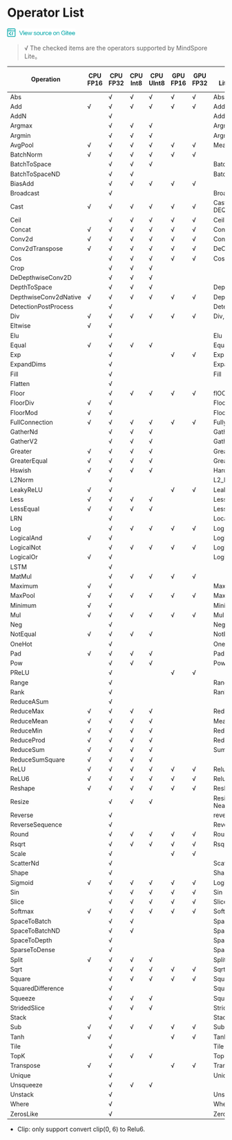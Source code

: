 ﻿# Operator List

<a href="https://gitee.com/mindspore/docs/blob/master/lite/docs/source_en/operator_list.md" target="_blank"><img src="./_static/logo_source.png"></a>

> √ The checked items are the operators supported by MindSpore Lite。

| Operation               | CPU<br/>FP16 | CPU<br/>FP32 | CPU<br/>Int8 | CPU<br/>UInt8 | GPU<br/>FP16 | GPU<br/>FP32 | Tensorflow <br/>Lite op supported | Caffe <br/>Lite op supported | Onnx <br/>Lite op supported |
|-----------------------|----------|----------|----------|-----------|----------|----------|------------|----------------|--------------------|
| Abs                   |          | √        | √        | √         | √        | √        | Abs        |                | Abs                |
| Add                   | √        | √        | √        | √         | √        | √        | Add        |                | Add                |
| AddN                  |          | √        |          |           |          |          | AddN       |                |                    |
| Argmax                |          | √        | √        | √         |          |          | Argmax     | ArgMax         | ArgMax             |
| Argmin                |          | √        | √        | √         |          |          | Argmin     |                |                    |
| AvgPool               | √        | √        | √        | √         | √        | √        | MeanPooling| Pooling        | AveragePool        |
| BatchNorm             | √        | √        | √        | √         | √        | √        |            | BatchNorm      | BatchNormalization |
| BatchToSpace          |          | √        | √        | √         |          |          | BatchToSpace |              |                    |
| BatchToSpaceND        |          | √        | √        |           |          |          | BatchToSpaceND |            |                    |
| BiasAdd               |          | √        | √        | √         | √        | √        |             |               | BiasAdd            |
| Broadcast             |          | √        |          |           |          |          | BroadcastTo |               | Expand             |
| Cast                  | √        | √        | √        | √         | √        | √        | Cast, QUANTIZE, DEQUANTIZE  |        | Cast      |
| Ceil                  |          | √        | √        | √         | √        | √        | Ceil        |               | Ceil               |
| Concat                | √        | √        | √        | √         | √        | √        | Concat      | Concat        | Concat             |
| Conv2d                | √        | √        | √        | √         | √        | √        | Conv2D      | Convolution   | Conv               |
| Conv2dTranspose       | √        | √        | √        | √         | √        | √        | DeConv2D    | Deconvolution | ConvTranspose      |
| Cos                   |          | √        | √        | √         | √        | √        | Cos         |               | Cos                |
| Crop                  |          | √        | √        | √         |          |          |             |  Crop         |                    |
| DeDepthwiseConv2D     |          | √        | √        | √         |          |          |             |  Deconvolution| ConvTranspose      |
| DepthToSpace          |          | √        | √        | √         |          |          | DepthToSpace|               | DepthToSpace       |
| DepthwiseConv2dNative | √        | √        | √        | √         | √        | √        | DepthwiseConv2D | Convolution   | Convolution    |
| DetectionPostProcess  |          | √        |          |           |          |          | DetectionPostProcess |      |                    |
| Div                   | √        | √        | √        | √         | √        | √        | Div, RealDiv         |      | Div                |
| Eltwise               | √        | √        |          |           |          |          |             |  Eltwise      |                    |
| Elu                   |          | √        |          |           |          |          | Elu         |               | Elu                |
| Equal                 | √        | √        | √        | √         |          |          | Equal       |               | Equal              |
| Exp                   |          | √        |          |           | √        | √        | Exp         | Exp           | Exp                |
| ExpandDims            |          | √        |          |           |          |          | ExpandDims  |               |                    |
| Fill                  |          | √        |          |           |          |          | Fill        |               |                    |
| Flatten               |          | √        |          |           |          |          |             | Flatten       |                    |
| Floor                 |          | √        | √        | √         | √        | √        | flOOR       |               | Floor              |
| FloorDiv              | √        | √        |          |           |          |          | FloorDiv    |               |                    |
| FloorMod              | √        | √        |          |           |          |          | FloorMod    |               |                    |
| FullConnection        | √        | √        | √        | √         | √        | √        | FullyConnected  | InnerProduct  |                |
| GatherNd              |          | √        | √        | √         |          |          | GatherND    |               |                    |
| GatherV2              |          | √        | √        | √         |          |          | Gather      |               | Gather             |
| Greater               | √        | √        | √        | √         |          |          | Greater     |               | Greater            |
| GreaterEqual          | √        | √        | √        | √         |          |          | GreaterEqual|               |                    |
| Hswish                | √        | √        | √        | √         |          |          | HardSwish   |               |                    |
| L2Norm                |          | √        |          |           |          |          | L2_NORMALIZATION   |        |                    |
| LeakyReLU             | √        | √        |          |           | √        | √        | LeakyRelu   |               | LeakyRelu          |
| Less                  | √        | √        | √        | √         |          |          | Less        |               | Less               |
| LessEqual             | √        | √        | √        | √         |          |          | LessEqual   |               |                    |
| LRN                   |          | √        |          |           |          |          | LocalResponseNorm  |        | Lrn, LRN           |
| Log                   |          | √        | √        | √         | √        | √        | Log         |               | Log                |
| LogicalAnd            | √        | √        |          |           |          |          | LogicalAnd  |               |                    |
| LogicalNot            |          | √        | √        | √         | √        | √        | LogicalNot  |               |                    |
| LogicalOr             | √        | √        |          |           |          |          | LogicalOr   |               |                    |
| LSTM                  |          | √        |          |           |          |          |             |               |                    |
| MatMul                |          | √        | √        | √         | √        | √        |             |               | MatMul             |
| Maximum               | √        | √        |          |           |          |          | Maximum     |               | Max                |
| MaxPool               | √        | √        | √        | √         | √        | √        | MaxPooling  | Pooling       | MaxPool            |
| Minimum               | √        | √        |          |           |          |          | Minimum     |               | Min                |
| Mul                   | √        | √        | √        | √         | √        | √        | Mul         |               | Mul                |
| Neg                   |          | √        |          |           |          |          | Neg         |               | Neg                |
| NotEqual              | √        | √        | √        | √         |          |          | NotEqual    |               |                    |
| OneHot                |          | √        |          |           |          |          | OneHot      |               |                    |
| Pad                   | √        | √        | √        | √         |          |          | Pad, MirrorPad   |          | Pad                |
| Pow                   |          | √        | √        | √         |          |          | Pow         | Power         | Power              |
| PReLU                 |          | √        |          |           | √        | √        |             | PReLU         |                    |
| Range                 |          | √        |          |           |          |          | Range       |               |                    |
| Rank                  |          | √        |          |           |          |          | Rank        |               |                    |
| ReduceASum            |          | √        |          |           |          |          |             |  Reduction    |                    |
| ReduceMax             | √        | √        | √        | √         |          |          | ReduceMax   |               | ReduceMax          |
| ReduceMean            | √        | √        | √        | √         |          |          | Mean        | Reduction     | ReduceMean         |
| ReduceMin             | √        | √        | √        | √         |          |          | ReduceMin   |               | ReduceMin          |
| ReduceProd            | √        | √        | √        | √         |          |          | ReduceProd  |               |                    |
| ReduceSum             | √        | √        | √        | √         |          |          | Sum         | Reduction     | ReduceSum          |
| ReduceSumSquare       | √        | √        | √        | √         |          |          |             | Reduction     |                    |
| ReLU                  | √        | √        | √        | √         | √        | √        | Relu        | ReLU          | Relu               |
| ReLU6                 | √        | √        | √        | √         | √        | √        | Relu6       | ReLU6         | Clip*              |
| Reshape               | √        | √        | √        | √         | √        | √        | Reshape     | Reshape       | Reshape,Flatten    |
| Resize                |          | √        | √        | √         |          |          | ResizeBilinear, NearestNeighbor | Interp        |                    |
| Reverse               |          | √        |          |           |          |          | reverse     |               |                    |
| ReverseSequence       |          | √        |          |           |          |          | ReverseSequence  |          |                    |
| Round                 |          | √        | √        | √         | √        | √        | Round       |               |                    |
| Rsqrt                 |          | √        | √        | √         | √        | √        | Rsqrt       |               |                    |
| Scale                 |          | √        |          |           | √        | √        |             |  Scale        |                    |
| ScatterNd             |          | √        |          |           |          |          | ScatterNd   |               |                    |
| Shape                 |          | √        |          |           |          |          | Shape       |               | Shape              |
| Sigmoid               | √        | √        | √        | √         | √        | √        | Logistic    | Sigmoid       | Sigmoid            |
| Sin                   |          | √        | √        | √         | √        | √        | Sin         |               | Sin                |
| Slice                 |          | √        | √        | √         | √        | √        | Slice       | Slice         | Slice              |
| Softmax               | √        | √        | √        | √         | √        | √        | Softmax     | Softmax       | Softmax            |
| SpaceToBatch          |          | √        | √        |           |          |          | SpaceToBatch   |            |                    |
| SpaceToBatchND        |          | √        | √        |           |          |          | SpaceToBatchND |            |                    |
| SpaceToDepth          |          | √        |          |           |          |          | SpaceToDepth   |            | SpaceToDepth       |
| SparseToDense         |          | √        |          |           |          |          |  SpareToDense  |            |                    |
| Split                 | √        | √        | √        | √         |          |          | Split, SplitV  |            |                    |
| Sqrt                  |          | √        | √        | √         | √        | √        | Sqrt        |               | Sqrt               |
| Square                |          | √        | √        | √         | √        | √        | Square      |               |                    |
| SquaredDifference     |          | √        |          |           |          |          |  SquaredDifference |        |                    |
| Squeeze               |          | √        | √        | √         |          |          | Squeeze     |               | Squeeze            |
| StridedSlice          |          | √        | √        | √         |          |          | StridedSlice|               |                    |
| Stack                 |          | √        |          |           |          |          | Stack       |               |                    |
| Sub                   | √        | √        | √        | √         | √        | √        | Sub         |               |  Sub               |
| Tanh                  | √        | √        |          |           | √        | √        | Tanh        | TanH          |                    |
| Tile                  |          | √        |          |           |          |          | Tile        | Tile          | Tile               |
| TopK                  |          | √        | √        | √         |          |          | TopKV2      |               |                    |
| Transpose             | √        | √        |          |           | √        | √        | Transpose   | Permute       | Transpose          |
| Unique                |          | √        |          |           |          |          | Unique      |               |                    |
| Unsqueeze             |          | √        | √        | √         |          |          |             |               | Unsqueeze          |
| Unstack               |          | √        |          |           |          |          | Unstack     |               |                    |
| Where                 |          | √        |          |           |          |          |  Where      |               |                    |
| ZerosLike             |          | √        |          |           |          |          | ZerosLike   |               |                    |             

* Clip: only support convert clip(0, 6) to Relu6.
